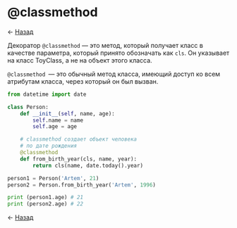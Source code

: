 # @classmethod

← [Назад][back]

Декоратор `@classmethod` — это метод, который получает класс в качестве параметра, который принято обозначать как `cls`.
Он указывает на класс ToyClass, а не на объект этого класса.

`@classmethod `— это обычный метод класса, имеющий доступ ко всем атрибутам класса, через который он был вызван.

```python
from datetime import date

class Person:
    def __init__(self, name, age):
        self.name = name
        self.age = age

    # classmethod создает объект человека
    # по дате рождения
    @classmethod
    def from_birth_year(cls, name, year):
        return cls(name, date.today().year)

person1 = Person('Artem', 21)
person2 = Person.from_birth_year('Artem', 1996)

print (person1.age) # 21
print (person2.age) # 22
```

← [Назад][back]

[back]: <> "Назад к оглавлению"
